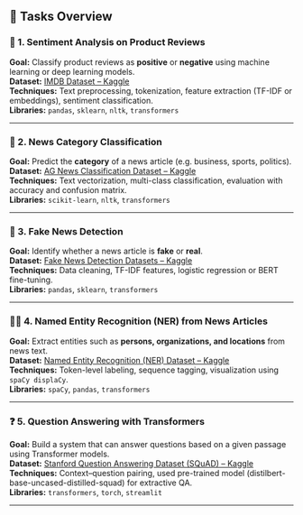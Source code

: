 
## 🧠 Tasks Overview

### 📝 1. Sentiment Analysis on Product Reviews
**Goal:** Classify product reviews as **positive** or **negative** using machine learning or deep learning models.  
**Dataset:** [IMDB Dataset – Kaggle](https://www.kaggle.com/datasets/lakshmi25npathi/imdb-dataset-of-50k-movie-reviews)  
**Techniques:** Text preprocessing, tokenization, feature extraction (TF-IDF or embeddings), sentiment classification.  
**Libraries:** `pandas`, `sklearn`, `nltk`, `transformers`

---

### 📰 2. News Category Classification
**Goal:** Predict the **category** of a news article (e.g. business, sports, politics).  
**Dataset:** [AG News Classification Dataset – Kaggle](https://www.kaggle.com/datasets/amananandrai/ag-news-classification-dataset)  
**Techniques:** Text vectorization, multi-class classification, evaluation with accuracy and confusion matrix.  
**Libraries:** `scikit-learn`, `nltk`, `transformers`

---

### 🧾 3. Fake News Detection
**Goal:** Identify whether a news article is **fake** or **real**.  
**Dataset:** [Fake News Detection Datasets – Kaggle](https://www.kaggle.com/datasets/clmentbisaillon/fake-and-real-news-dataset)  
**Techniques:** Data cleaning, TF-IDF features, logistic regression or BERT fine-tuning.  
**Libraries:** `pandas`, `sklearn`, `transformers`

---

### 🧍‍♀️ 4. Named Entity Recognition (NER) from News Articles
**Goal:** Extract entities such as **persons, organizations, and locations** from news text.  
**Dataset:** [Named Entity Recognition (NER) Dataset – Kaggle](https://www.kaggle.com/datasets/alaakhaled/conll003-englishversion)  
**Techniques:** Token-level labeling, sequence tagging, visualization using `spaCy displaCy`.  
**Libraries:** `spaCy`, `pandas`, `transformers`

---

### ❓ 5. Question Answering with Transformers
**Goal:** Build a system that can answer questions based on a given passage using Transformer models.  
**Dataset:** [Stanford Question Answering Dataset (SQuAD) – Kaggle](https://www.kaggle.com/datasets/stanfordu/stanford-question-answering-dataset)  
**Techniques:** Context–question pairing, used pre-trained model (distilbert-base-uncased-distilled-squad) for extractive QA.  
**Libraries:** `transformers`, `torch`, `streamlit`

---

